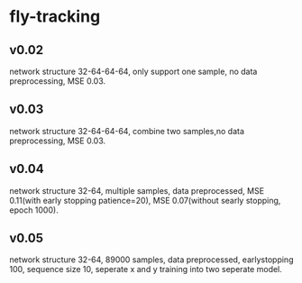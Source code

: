 # fly-tracking
## v0.02
network structure 32-64-64-64, only support one sample, no data preprocessing, MSE 0.03.
## v0.03
network structure 32-64-64-64, combine two samples,no data preprocessing, MSE 0.03.
## v0.04
network structure 32-64, multiple samples, data preprocessed, MSE 0.11(with early stopping patience=20), MSE 0.07(without searly stopping, epoch 1000).
## v0.05
network structure 32-64, 89000 samples, data preprocessed, earlystopping 100, sequence size 10, seperate x and y training into two seperate model.

